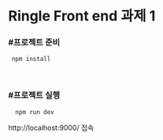 # Ringle Front end 과제 1

### #프로젝트 준비

```
 npm install
```

</br>

### #프로젝트 실행

```
  npm run dev
```

http://localhost:9000/ 접속

</br>
